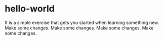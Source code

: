 # hello-world
It is a simple exercise that gets you started when learning something new. 
Make some changes.
Make some changes.
Make some changes.
Make some changes.

